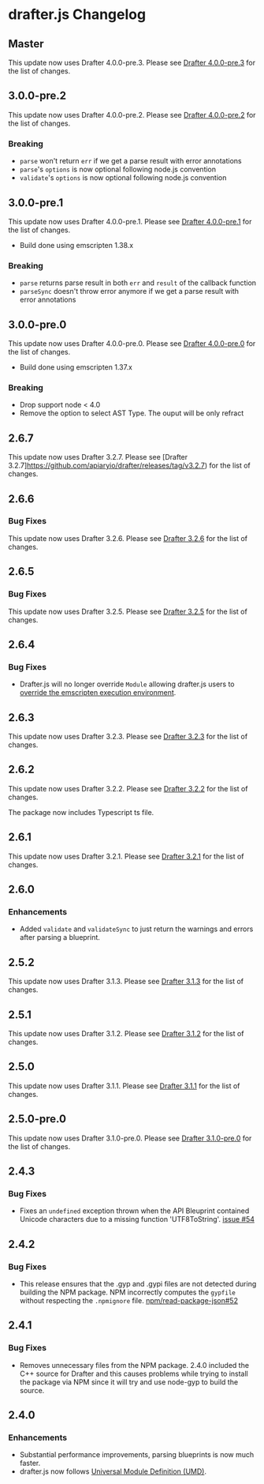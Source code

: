 # drafter.js Changelog

## Master

This update now uses Drafter 4.0.0-pre.3. Please see [Drafter
4.0.0-pre.3](https://github.com/apiaryio/drafter/releases/tag/v4.0.0-pre.3) for
the list of changes.

## 3.0.0-pre.2

This update now uses Drafter 4.0.0-pre.2. Please see [Drafter
4.0.0-pre.2](https://github.com/apiaryio/drafter/releases/tag/v4.0.0-pre.2) for
the list of changes.

### Breaking

- `parse` won't return `err` if we get a parse result with error annotations
- `parse`'s `options` is now optional following node.js convention
- `validate`'s `options` is now optional following node.js convention

## 3.0.0-pre.1

This update now uses Drafter 4.0.0-pre.1. Please see [Drafter
4.0.0-pre.1](https://github.com/apiaryio/drafter/releases/tag/v4.0.0-pre.1) for
the list of changes.

- Build done using emscripten 1.38.x

### Breaking

- `parse` returns parse result in both `err` and `result` of the callback function
- `parseSync` doesn't throw error anymore if we get a parse result with error annotations

## 3.0.0-pre.0

This update now uses Drafter 4.0.0-pre.0. Please see [Drafter
4.0.0-pre.0](https://github.com/apiaryio/drafter/releases/tag/v4.0.0-pre.0) for
the list of changes.

- Build done using emscripten 1.37.x

### Breaking

- Drop support node < 4.0
- Remove the option to select AST Type. The ouput will be only refract

## 2.6.7

This update now uses Drafter 3.2.7. Please see [Drafter
3.2.7]https://github.com/apiaryio/drafter/releases/tag/v3.2.7) for
the list of changes.

## 2.6.6

### Bug Fixes

This update now uses Drafter 3.2.6. Please see [Drafter
3.2.6](https://github.com/apiaryio/drafter/releases/tag/v3.2.6) for
the list of changes.

## 2.6.5

### Bug Fixes

This update now uses Drafter 3.2.5. Please see [Drafter
3.2.5](https://github.com/apiaryio/drafter/releases/tag/v3.2.5) for
the list of changes.

## 2.6.4

### Bug Fixes

- Drafter.js will no longer override `Module` allowing drafter.js users to
  [override the emscripten execution
  environment](https://kripken.github.io/emscripten-site/docs/api_reference/module.html#overriding-execution-environment).


## 2.6.3

This update now uses Drafter 3.2.3. Please see [Drafter
3.2.3](https://github.com/apiaryio/drafter/releases/tag/v3.2.3) for
the list of changes.

## 2.6.2

This update now uses Drafter 3.2.2. Please see [Drafter
3.2.2](https://github.com/apiaryio/drafter/releases/tag/v3.2.2) for
the list of changes.

The package now includes Typescript ts file.

## 2.6.1

This update now uses Drafter 3.2.1. Please see [Drafter
3.2.1](https://github.com/apiaryio/drafter/releases/tag/v3.2.1) for
the list of changes.

## 2.6.0

### Enhancements

- Added `validate` and `validateSync` to just return the warnings and errors
  after parsing a blueprint.

## 2.5.2

This update now uses Drafter 3.1.3. Please see [Drafter
3.1.3](https://github.com/apiaryio/drafter/releases/tag/v3.1.3) for
the list of changes.

## 2.5.1

This update now uses Drafter 3.1.2. Please see [Drafter
3.1.2](https://github.com/apiaryio/drafter/releases/tag/v3.1.2) for
the list of changes.

## 2.5.0

This update now uses Drafter 3.1.1. Please see [Drafter
3.1.1](https://github.com/apiaryio/drafter/releases/tag/v3.1.1) for
the list of changes.

## 2.5.0-pre.0

This update now uses Drafter 3.1.0-pre.0. Please see [Drafter
3.1.0-pre.0](https://github.com/apiaryio/drafter/releases/tag/v3.1.0-pre.0) for
the list of changes.

## 2.4.3

### Bug Fixes

- Fixes an `undefined` exception thrown when the API Bleuprint
  contained Unicode characters due to a missing function 'UTF8ToString'.
  [issue #54](https://github.com/apiaryio/drafter.js/issues/54)


## 2.4.2

### Bug Fixes

- This release ensures that the .gyp and .gypi files are not detected during
  building the NPM package. NPM incorrectly computes the `gypfile` without
  respecting the `.npmignore` file.
  [npm/read-package-json#52](https://github.com/npm/read-package-json/pull/52)


## 2.4.1

### Bug Fixes

- Removes unnecessary files from the NPM package. 2.4.0 included the C++ source
  for Drafter and this causes problems while trying to install the package via
  NPM since it will try and use node-gyp to build the source.


## 2.4.0

### Enhancements

- Substantial performance improvements, parsing blueprints is now much faster.
- drafter.js now follows [Universal Module Definition (UMD)](https://github.com/umdjs/umd).
